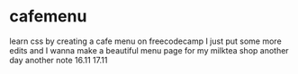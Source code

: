 # cafemenu
learn css by creating a cafe menu on freecodecamp
I just put some more edits
and I wanna make a beautiful menu page for my milktea shop
another day another note
16.11
17.11
